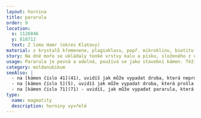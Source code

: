 ```yaml
---
layout: hornina
title: pararula
order: 9
location:
  x: 1126046
  y: 818712
  text: Z lomu Hamr (okres Klatovy)
material: z krystalů křemenene, plagioklasu, popř. mikroklinu, biotitu a amfibolu, nepravidelně se střídají tmavé biotiticko-amfibolické pásky a šedobílé křemenno-živcové pásky.
story: Na dně moře se ukládaly tenké vrstvy kalu a písku, složeného z drobounkých úlomků starších hornin. Zpevněním sedimentů vzniklo souvrství drob a břidlic. Při variském vrásnění byly vrstvy sedimentů zprohýbány do vrás a zatlačeny do hloubky několika kilometrů. Do jejich blízkosti proniklo žhavé magma, z kterého vznikl granodiorit, který patří k středočeskému plutonickému komplexu. Vrstvy drob se v blízkosti magmatu tak ohřály, že začaly růst nové minerály a struktura horniny se přizpůsobila vysokému tlaku a teplotě - vznikla pararula. Ohřívání pokračovalo, až se některé minerály (hlavně křemen a živec) začaly tavit a vytvořily v hornině světlé žilky. Mnohem později se díky erozi hornina opět dostala na povrch Země.
usage: Pararula je pevná a odolná, používá se jako stavební kámen. Těží se v lomu, drtí se na menší kousky, které se pak třídí podle velikosti. Přidává se do betonových a asfaltových směsí pro stavební účely.
category: moldanubikum
seeAlso: |
  - na [kámen číslo 41](41), uvidíš jak může vypadat droba, která neprošla metamorfózou
  - na [kámen číslo 5](5), uvidíš jak může vypadat droba, která prošla metamorfózou při mnohem nižší teplotě
  - na [kámen číslo 71](71) - uvidíš, jak může vypadat pararula, která zažila vyšší teplotu než já a z větší části se roztavila - stala se migmatitem
type:
  name: magmatity
  description: horniny vyvřelé
---
```


